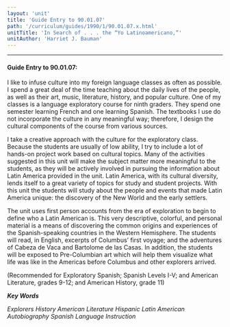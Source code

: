 ```yaml
---
layout: 'unit'
title: 'Guide Entry to 90.01.07'
path: '/curriculum/guides/1990/1/90.01.07.x.html'
unitTitle: 'In Search of . . . the “Yo Latinoamericano,”'
unitAuthor: 'Harriet J. Bauman'
---
```


<body>
<hr/>
 <h4>
  Guide Entry to 90.01.07:
 </h4>
 I like to infuse culture into my foreign language classes as often as possible. I spend a great deal of the time teaching about the daily lives of the people, as well as their art, music, literature, history, and popular culture. One of my classes is a language exploratory course for ninth graders. They spend one semester learning French and one learning Spanish. The textbooks I use do not incorporate the culture in any meaningful way; therefore, I design the cultural components of the course from various sources.
 <p>
  I take a creative approach with the culture for the exploratory class. Because the students are usually of low ability, I try to include a lot of hands-on project work based on cultural topics. Many of the activities suggested in this unit will make the subject matter more meaningful to the students, as they will be actively involved in pursuing the information about Latin America provided in the unit. Latin America, with its cultural diversity, lends itself to a great variety of topics for study and student projects. With this unit the students will study about the people and events that made Latin America unique: the discovery of the New World and the early settlers.
 </p>
 <p>
  The unit uses first person accounts from the era of exploration to begin to define who a Latin American is. This very descriptive, colorful, and personal material is a means of discovering the common origins and experiences of the Spanish-speaking countries in the Western Hemisphere. The students will read, in English, excerpts of Columbus’ first voyage; and the adventures of Cabeza de Vaca and Bartolome de las Casas. In addition, the students will be exposed to Pre-Columbian art which will help them visualize what life was like in the Americas before Columbus and other explorers arrived.
 </p>
 <p>
  (Recommended for Exploratory Spanish; Spanish Levels I-V; and American Literature, grades 9-12; and American History, grade 11)
 </p>
<p>
  <b>
   <i>
    Key Words
   </i>
  </b>
  <br/>
 </p>
 <p>
  <i>
   Explorers History American Literature Hispanic Latin American Autobiography Spanish Language Instruction
  </i>
 </p>

</body>
